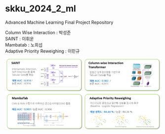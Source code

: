 # skku_2024_2_ml
Advanced Machine Learning Final Project Repository  

Column Wise Interaction : 박성준  
SAINT : 이휘운  
Mambatab : 노희섭  
Adaptive Priority Reweighing : 이민규  

![alt text](readme_image/image-1.png)  

